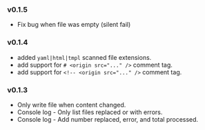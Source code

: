 
### v0.1.5

  - Fix bug when file was empty (silent fail)

### v0.1.4
  - added `yaml|html|tmpl` scanned file extensions. 
  - add support for `# <origin src="..." />` comment tag.
  - add support for `<!-- <origin src="..." />` comment tag.
  
### v0.1.3

- Only write file when content changed.
- Console log - Only list files replaced or with errors.
- Console log - Add number replaced, error, and total processed.